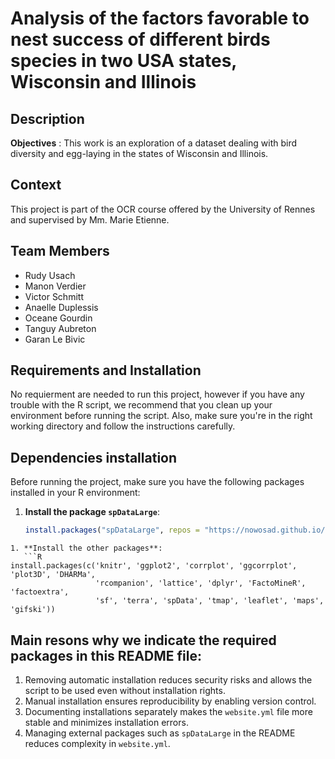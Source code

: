 # Analysis of the factors favorable to nest success of different birds species in two USA states, Wisconsin and Illinois

## Description
**Objectives** : This work is an exploration of a dataset dealing with bird diversity and egg-laying in the states of Wisconsin and Illinois. 

## Context
This project is part of the OCR course offered by the University of Rennes and supervised by Mm. Marie Etienne. 

## Team Members
- Rudy Usach
- Manon Verdier
- Victor Schmitt
- Anaelle Duplessis
- Oceane Gourdin
- Tanguy Aubreton
- Garan Le Bivic

## Requirements and Installation
No requierment are needed to run this project, however if you have any trouble with the R script, we recommend that you clean up your environment before running the script. Also, make sure you're in the right working directory and follow the instructions carefully. 

## Dependencies installation
Before running the project, make sure you have the following packages installed in your R environment:

1. **Install the package `spDataLarge`**:
   ```R
   install.packages("spDataLarge", repos = "https://nowosad.github.io/drat/", type = "source")
```
1. **Install the other packages**:
   ```R
install.packages(c('knitr', 'ggplot2', 'corrplot', 'ggcorrplot', 'plot3D', 'DHARMa', 
                   'rcompanion', 'lattice', 'dplyr', 'FactoMineR', 'factoextra', 
                   'sf', 'terra', 'spData', 'tmap', 'leaflet', 'maps', 'gifski'))
```

## Main resons why we indicate the required packages in this README file: 
1. Removing automatic installation reduces security risks and allows the script to be used even without installation rights.
2. Manual installation ensures reproducibility by enabling version control.
3. Documenting installations separately makes the `website.yml` file more stable and minimizes installation errors.
4. Managing external packages such as `spDataLarge` in the README reduces complexity in `website.yml`.